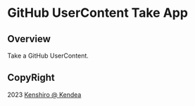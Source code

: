 # GitHub UserContent Take App

## Overview 
Take a GitHub UserContent.

## CopyRight 
2023 [Kenshiro @ Kendea](https://github.com/kendea1221)